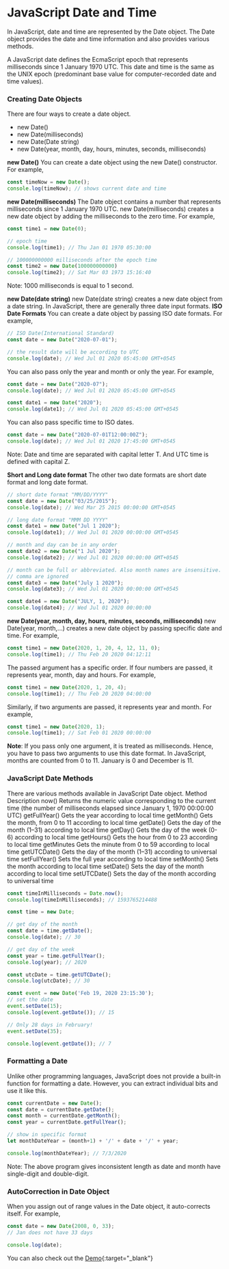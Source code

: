 # JavaScript Date and Time



In JavaScript, date and time are represented by the Date object. The Date object provides the date and time information and also provides various methods.

A JavaScript date defines the EcmaScript epoch that represents milliseconds since 1 January 1970 UTC. This date and time is the same as the UNIX epoch (predominant base value for computer-recorded date and time values).

### Creating Date Objects
There are four ways to create a date object.
- new Date()
- new Date(milliseconds)
- new Date(Date string)
- new Date(year, month, day, hours, minutes, seconds, milliseconds)

**new Date()**
You can create a date object using the new Date() constructor. For example,
```javascript
const timeNow = new Date();
console.log(timeNow); // shows current date and time
```
**new Date(milliseconds)**
The Date object contains a number that represents milliseconds since 1 January 1970 UTC.
new Date(milliseconds) creates a new date object by adding the milliseconds to the zero time. For example,

```javascript
const time1 = new Date(0);

// epoch time
console.log(time1); // Thu Jan 01 1970 05:30:00

// 100000000000 milliseconds after the epoch time
const time2 = new Date(100000000000)
console.log(time2); // Sat Mar 03 1973 15:16:40
```
Note: 1000 milliseconds is equal to 1 second.

**new Date(date string)**
new Date(date string) creates a new date object from a date string.
In JavaScript, there are generally three date input formats.
**ISO Date Formats**
You can create a date object by passing ISO date formats. For example,
```javascript
// ISO Date(International Standard)
const date = new Date("2020-07-01");

// the result date will be according to UTC
console.log(date); // Wed Jul 01 2020 05:45:00 GMT+0545
```
You can also pass only the year and month or only the year. For example,
```javascript
const date = new Date("2020-07");
console.log(date); // Wed Jul 01 2020 05:45:00 GMT+0545

const date1 = new Date("2020");
console.log(date1); // Wed Jul 01 2020 05:45:00 GMT+0545
```
You can also pass specific time to ISO dates.
```javascript
const date = new Date("2020-07-01T12:00:00Z");
console.log(date); // Wed Jul 01 2020 17:45:00 GMT+0545
```
Note: Date and time are separated with capital letter T. And UTC time is defined with capital Z.

**Short and Long date format**
The other two date formats are short date format and long date format.
```javascript
// short date format "MM/DD/YYYY"
const date = new Date("03/25/2015");
console.log(date); // Wed Mar 25 2015 00:00:00 GMT+0545

// long date format "MMM DD YYYY"
const date1 = new Date("Jul 1 2020");
console.log(date1); // Wed Jul 01 2020 00:00:00 GMT+0545

// month and day can be in any order
const date2 = new Date("1 Jul 2020");
console.log(date2); // Wed Jul 01 2020 00:00:00 GMT+0545

// month can be full or abbreviated. Also month names are insensitive.
// comma are ignored
const date3 = new Date("July 1 2020");
console.log(date3); // Wed Jul 01 2020 00:00:00 GMT+0545

const date4 = new Date("JULY, 1, 2020");
console.log(date4); // Wed Jul 01 2020 00:00:00
```
**new Date(year, month, day, hours, minutes, seconds, milliseconds)**
new Date(year, month,...) creates a new date object by passing specific date and time. For example,
```javascript
const time1 = new Date(2020, 1, 20, 4, 12, 11, 0);
console.log(time1); // Thu Feb 20 2020 04:12:11
```
The passed argument has a specific order.
If four numbers are passed, it represents year, month, day and hours. For example,
```javascript
const time1 = new Date(2020, 1, 20, 4);
console.log(time1); // Thu Feb 20 2020 04:00:00
```
Similarly, if two arguments are passed, it represents year and month. For example,
```javascript
const time1 = new Date(2020, 1);
console.log(time1); // Sat Feb 01 2020 00:00:00
```
**Note**: If you pass only one argument, it is treated as milliseconds. Hence, you have to pass two arguments to use this date format.
In JavaScript, months are counted from 0 to 11. January is 0 and December is 11.

### JavaScript Date Methods
There are various methods available in JavaScript Date object.
Method	Description
now()	Returns the numeric value corresponding to the current time (the number of milliseconds elapsed since January 1, 1970 00:00:00 UTC)
getFullYear()	Gets the year according to local time
getMonth()	Gets the month, from 0 to 11 according to local time
getDate()	Gets the day of the month (1–31) according to local time
getDay()	Gets the day of the week (0-6) according to local time
getHours()	Gets the hour from 0 to 23 according to local time
getMinutes	Gets the minute from 0 to 59 according to local time
getUTCDate()	Gets the day of the month (1–31) according to universal time
setFullYear()	Sets the full year according to local time
setMonth()	Sets the month according to local time
setDate()	Sets the day of the month according to local time
setUTCDate()	Sets the day of the month according to universal time

```javascript
const timeInMilliseconds = Date.now();
console.log(timeInMilliseconds); // 1593765214488

const time = new Date;

// get day of the month
const date = time.getDate();
console.log(date); // 30

// get day of the week
const year = time.getFullYear();
console.log(year); // 2020

const utcDate = time.getUTCDate();
console.log(utcDate); // 30

const event = new Date('Feb 19, 2020 23:15:30');
// set the date
event.setDate(15);
console.log(event.getDate()); // 15

// Only 28 days in February!
event.setDate(35);

console.log(event.getDate()); // 7
```
### Formatting a Date
Unlike other programming languages, JavaScript does not provide a built-in function for formatting a date.
However, you can extract individual bits and use it like this.
```javascript
const currentDate = new Date();
const date = currentDate.getDate();
const month = currentDate.getMonth();
const year = currentDate.getFullYear();

// show in specific format
let monthDateYear = (month+1) + '/' + date + '/' + year;

console.log(monthDateYear); // 7/3/2020
```
Note: The above program gives inconsistent length as date and month have single-digit and double-digit.

### AutoCorrection in Date Object
When you assign out of range values in the Date object, it auto-corrects itself. For example,
```javascript
const date = new Date(2008, 0, 33);
// Jan does not have 33 days

console.log(date);
```

You can also check out the [Demo](https://praveenorugantitech.github.io/praveenorugantitech-javascript-course/12_Date_Time/Demo){:target="_blank"}




